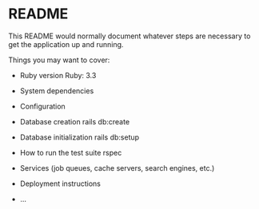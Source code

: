 # README

This README would normally document whatever steps are necessary to get the
application up and running.

Things you may want to cover:

* Ruby version
Ruby: 3.3
* System dependencies

* Configuration

* Database creation
rails db:create
* Database initialization
rails db:setup
* How to run the test suite
rspec
* Services (job queues, cache servers, search engines, etc.)

* Deployment instructions

* ...
